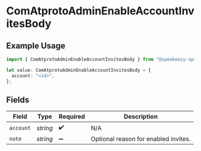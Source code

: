 # ComAtprotoAdminEnableAccountInvitesBody

## Example Usage

```typescript
import { ComAtprotoAdminEnableAccountInvitesBody } from "@speakeasy-api/bluesky/models/operations";

let value: ComAtprotoAdminEnableAccountInvitesBody = {
  account: "<id>",
};
```

## Fields

| Field                                | Type                                 | Required                             | Description                          |
| ------------------------------------ | ------------------------------------ | ------------------------------------ | ------------------------------------ |
| `account`                            | *string*                             | :heavy_check_mark:                   | N/A                                  |
| `note`                               | *string*                             | :heavy_minus_sign:                   | Optional reason for enabled invites. |